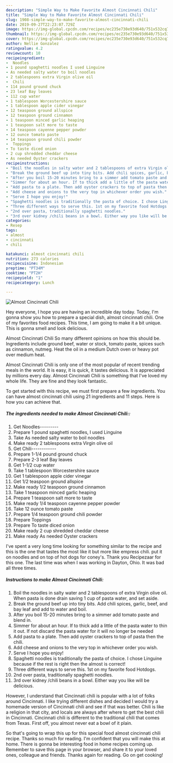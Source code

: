 ```yaml
---
description: "Simple Way to Make Favorite Almost Cincinnati Chili"
title: "Simple Way to Make Favorite Almost Cincinnati Chili"
slug: 1908-simple-way-to-make-favorite-almost-cincinnati-chili
date: 2019-09-27T22:23:07.729Z
image: https://img-global.cpcdn.com/recipes/ec235e730e93d640/751x532cq70/almost-cincinnati-chili-recipe-main-photo.jpg
thumbnail: https://img-global.cpcdn.com/recipes/ec235e730e93d640/751x532cq70/almost-cincinnati-chili-recipe-main-photo.jpg
cover: https://img-global.cpcdn.com/recipes/ec235e730e93d640/751x532cq70/almost-cincinnati-chili-recipe-main-photo.jpg
author: Nellie Gonzalez
ratingvalue: 4.2
reviewcount: 10
recipeingredient:
-  Noodles
- 1 pound spaghetti noodles I used Linguine
- As needed salty water to boil noodles
- 2 tablespoons extra Virgin olive oil
-  Chili
- 114 pound ground chuck
- 23 leaf Bay leaves
- 112 cup water
- 1 tablespoon Worcestershire sauce
- 1 tablespoon apple cider vinegar
- 12 teaspoon ground allspice
- 12 teaspoon ground cinnamon
- 1 teaspoon minced garlic heaping
- 1 teaspoon salt more to taste
- 14 teaspoon cayenne pepper powder
- 12 ounce tomato paste
- 14 teaspoon ground chili powder
-  Toppings
- To taste diced onion
- 2 cup shredded cheddar cheese
- As needed Oyster crackers
recipeinstructions:
- "Boil the noodles in salty water and 2 tablespoons of extra Virgin olive oil. When pasta is done drain saving 1 cup of pasta water, and set aside."
- "Break the ground beef up into tiny bits. Add chili spices, garlic, beef, and bay leaf and add to water and boil."
- "After you boil 15-20 minutes bring to a simmer add tomato paste and blend in."
- "Simmer for about an hour. If to thick add a little of the pasta water to thin it out. If not discard the pasta water for it will no longer be needed"
- "Add pasta to a plate. Then add oyster crackers to top of pasta then the chili."
- "Add cheese and onions to the very top in whichever order you wish."
- "Serve I hope you enjoy!"
- "Spaghetti noodles is traditionally the pasta of choice. I chose Linguine because if the rest is right then the almost is correct!"
- "Three different ways to serve this. 1st on my favorite food Hotdogs."
- "2nd over pasta, traditionally spaghetti noodles."
- "3rd over kidney /chili beans in a bowl. Either way you like will be delicious."
categories:
- Resep
tags:
- almost
- cincinnati
- chili

katakunci: almost cincinnati chili
nutrition: 273 calories
recipecuisine: Indonesian
preptime: "PT34M"
cooktime: "PT2H"
recipeyield: "1"
recipecategory: Lunch

---
```



![Almost Cincinnati Chili](https://img-global.cpcdn.com/recipes/ec235e730e93d640/751x532cq70/almost-cincinnati-chili-recipe-main-photo.jpg)

Hey everyone, I hope you are having an incredible day today. Today, I'm gonna show you how to prepare a special dish, almost cincinnati chili. One of my favorites food recipes. This time, I am going to make it a bit unique. This is gonna smell and look delicious.

Almost Cincinnati Chili So many different opinions on how this should be. Ingredients include ground beef, water or stock, tomato paste, spices such as cinnamon, nutmeg. Heat the oil in a medium Dutch oven or heavy pot over medium heat.

Almost Cincinnati Chili is only one of the most popular of recent trending meals in the world. It is easy, it is quick, it tastes delicious. It is appreciated by millions every day. Almost Cincinnati Chili is something that I've loved my whole life. They are fine and they look fantastic.


To get started with this recipe, we must first prepare a few ingredients. You can have almost cincinnati chili using 21 ingredients and 11 steps. Here is how you can achieve that.

##### The ingredients needed to make Almost Cincinnati Chili::

1. Get  Noodles---------
1. Prepare 1 pound spaghetti noodles, I used Linguine
1. Take As needed salty water to boil noodles
1. Make ready 2 tablespoons extra Virgin olive oil
1. Get  Chili------------
1. Prepare 1-1/4 pound ground chuck
1. Prepare 2-3 leaf Bay leaves
1. Get 1-1/2 cup water
1. Take 1 tablespoon Worcestershire sauce
1. Get 1 tablespoon apple cider vinegar
1. Get 1/2 teaspoon ground allspice
1. Make ready 1/2 teaspoon ground cinnamon
1. Take 1 teaspoon minced garlic heaping
1. Prepare 1 teaspoon salt more to taste
1. Make ready 1/4 teaspoon cayenne pepper powder
1. Take 12 ounce tomato paste
1. Prepare 1/4 teaspoon ground chili powder
1. Prepare  Toppings
1. Prepare To taste diced onion
1. Make ready 2 cup shredded cheddar cheese
1. Make ready As needed Oyster crackers


I&#39;ve spent a very long time looking for something similar to the recipe and this is the one that tastes the most like it but more like empress chili. put it on noodles and on top of hot dogs for coney&#39;s. Thank you Recipezaar for this one. The last time was when I was working in Dayton, Ohio. It was bad all three times. 

##### Instructions to make Almost Cincinnati Chili:

1. Boil the noodles in salty water and 2 tablespoons of extra Virgin olive oil. When pasta is done drain saving 1 cup of pasta water, and set aside.
1. Break the ground beef up into tiny bits. Add chili spices, garlic, beef, and bay leaf and add to water and boil.
1. After you boil 15-20 minutes bring to a simmer add tomato paste and blend in.
1. Simmer for about an hour. If to thick add a little of the pasta water to thin it out. If not discard the pasta water for it will no longer be needed
1. Add pasta to a plate. Then add oyster crackers to top of pasta then the chili.
1. Add cheese and onions to the very top in whichever order you wish.
1. Serve I hope you enjoy!
1. Spaghetti noodles is traditionally the pasta of choice. I chose Linguine because if the rest is right then the almost is correct!
1. Three different ways to serve this. 1st on my favorite food Hotdogs.
1. 2nd over pasta, traditionally spaghetti noodles.
1. 3rd over kidney /chili beans in a bowl. Either way you like will be delicious.


However, I understand that Cincinnati chili is popular with a lot of folks around Cincinnati. I like trying different dishes and decided I would try a homemade version of Cincinnati chili and see if that was better. Chili is like a religion in that city, and locals are always after where to get the best chili in Cincinnati. Cincinnati chili is different to the traditional chili that comes from Texas. First off, you almost never eat a bowl of it plain. 

So that's going to wrap this up for this special food almost cincinnati chili recipe. Thanks so much for reading. I'm confident that you will make this at home. There is gonna be interesting food in home recipes coming up. Remember to save this page in your browser, and share it to your loved ones, colleague and friends. Thanks again for reading. Go on get cooking!
